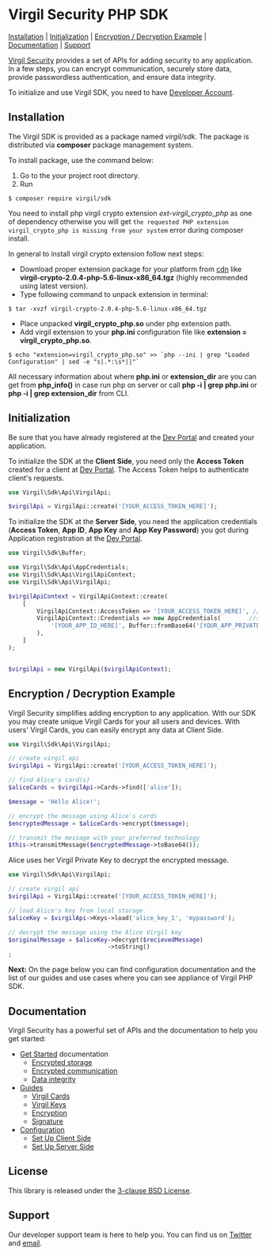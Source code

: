 # Virgil Security PHP SDK

[Installation](#installation) | [Initialization](#initialization) | [Encryption / Decryption Example](#encryption-example) |  [Documentation](#documentation) | [Support](#support)

[Virgil Security](https://virgilsecurity.com) provides a set of APIs for adding security to any application. In a few steps, you can encrypt communication, securely store data, provide passwordless authentication, and ensure data integrity.

To initialize and use Virgil SDK, you need to have [Developer Account](https://developer.virgilsecurity.com/account/signin).

## Installation

The Virgil SDK is provided as a package named *virgil/sdk*. The package is distributed via **composer** package management system.

To install package, use the command below:

1. Go to the your project root directory.
2. Run

```
$ composer require virgil/sdk
```

You need to install php virgil crypto extension *ext-virgil_crypto_php* as one of dependency otherwise you will get `the requested PHP extension virgil_crypto_php is missing from your system` error during composer install.

In general to install virgil crypto extension follow next steps:
 * Download proper extension package for your platform from [cdn](https://cdn.virgilsecurity.com/virgil-crypto/php/) like **virgil-crypto-2.0.4-php-5.6-linux-x86_64.tgz** (highly recommended using latest version).
 * Type following command to unpack extension in terminal:

 ```
 $ tar -xvzf virgil-crypto-2.0.4-php-5.6-linux-x86_64.tgz
 ```

 * Place unpacked **virgil_crypto_php.so** under php extension path.
 * Add virgil extension to your **php.ini** configuration file like **extension = virgil_crypto_php.so**.

 ```
 $ echo "extension=virgil_crypto_php.so" >> `php --ini | grep "Loaded Configuration" | sed -e "s|.*:\s*||"`
 ```

All necessary information about where **php.ini** or **extension_dir** are you can get from **php_info()** in case run php on server or
call **php -i | grep php\.ini** or **php -i | grep extension_dir** from CLI.


## Initialization

Be sure that you have already registered at the [Dev Portal](https://developer.virgilsecurity.com/account/signin) and created your application.

To initialize the SDK at the __Client Side__, you need only the __Access Token__ created for a client at [Dev Portal](https://developer.virgilsecurity.com/account/signin). The Access Token helps to authenticate client's requests.

```php
use Virgil\Sdk\Api\VirgilApi;

$virgilApi = VirgilApi::create('[YOUR_ACCESS_TOKEN_HERE]');
```


To initialize the SDK at the __Server Side__, you need the application credentials (__Access Token__, __App ID__, __App Key__ and __App Key Password__) you got during Application registration at the [Dev Portal](https://developer.virgilsecurity.com/account/signin).

```php
use Virgil\Sdk\Buffer;

use Virgil\Sdk\Api\AppCredentials;
use Virgil\Sdk\Api\VirgilApiContext;
use Virgil\Sdk\Api\VirgilApi;

$virgilApiContext = VirgilApiContext::create(
    [
        VirgilApiContext::AccessToken => '[YOUR_ACCESS_TOKEN_HERE]', //sets application access token
        VirgilApiContext::Credentials => new AppCredentials(        //sets a credentials to work with application virgil cards
            '[YOUR_APP_ID_HERE]', Buffer::fromBase64('[YOUR_APP_PRIVATE_KEY_HERE]'), '[YOUR_APP_PRIVATE_KEY_PASS_HERE]'
        ),
    ]
);


$virgilApi = new VirgilApi($virgilApiContext);
```


## Encryption / Decryption Example

Virgil Security simplifies adding encryption to any application. With our SDK you may create unique Virgil Cards for your all users and devices. With users' Virgil Cards, you can easily encrypt any data at Client Side.

```php
use Virgil\Sdk\Api\VirgilApi;

// create virgil api
$virgilApi = VirgilApi::create('[YOUR_ACCESS_TOKEN_HERE]');

// find Alice's card(s)
$aliceCards = $virgilApi->Cards->find(['alice']);

$message = 'Hello Alice!';

// encrypt the message using Alice's cards
$encryptedMessage = $aliceCards->encrypt($message);

// transmit the message with your preferred technology
$this->transmitMessage($encryptedMessage->toBase64());
```

Alice uses her Virgil Private Key to decrypt the encrypted message.


```php
use Virgil\Sdk\Api\VirgilApi;

// create virgil api
$virgilApi = VirgilApi::create('[YOUR_ACCESS_TOKEN_HERE]');

// load Alice's Key from local storage.
$aliceKey = $virgilApi->Keys->load('alice_key_1', 'mypassword');

// decrypt the message using the Alice Virgil key
$originalMessage = $aliceKey->decrypt($recievedMessage)
                            ->toString()
;
```

__Next:__ On the page below you can find configuration documentation and the list of our guides and use cases where you can see appliance of Virgil PHP SDK.


## Documentation

Virgil Security has a powerful set of APIs and the documentation to help you get started:

* [Get Started](/docs/get-started) documentation
  * [Encrypted storage](/docs/get-started/encrypted-storage.md)
  * [Encrypted communication](/docs/get-started/encrypted-communication.md)
  * [Data integrity](/docs/get-started/data-integrity.md)
* [Guides](/docs/guides)
  * [Virgil Cards](/docs/guides/virgil-card)
  * [Virgil Keys](/docs/guides/virgil-key)
  * [Encryption](/docs/guides/encryption)
  * [Signature](/docs/guides/signature)
* [Configuration](/docs/guides/configuration)
  * [Set Up Client Side](/docs/guides/configuration/client-configuration.md)
  * [Set Up Server Side](/docs/guides/configuration/server-configuration.md)

## License

This library is released under the [3-clause BSD License](LICENSE.md).

## Support

Our developer support team is here to help you. You can find us on [Twitter](https://twitter.com/virgilsecurity) and [email][support].

[support]: mailto:support@virgilsecurity.com
